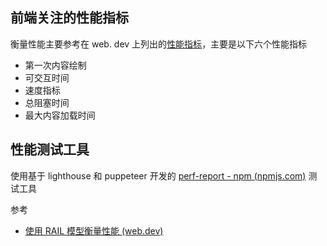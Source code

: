 ## 前端关注的性能指标
衡量性能主要参考在 web. dev 上列出的[性能指标](https://web.dev/lighthouse-performance/)，主要是以下六个性能指标
- 第一次内容绘制
- 可交互时间
- 速度指标
- 总阻塞时间
- 最大内容加载时间

## 性能测试工具
使用基于 lighthouse 和 puppeteer 开发的 [perf-report - npm (npmjs.com)](https://www.npmjs.com/package/perf-report) 测试工具


参考
-  [使用 RAIL 模型衡量性能 (web.dev)](https://web.dev/i18n/zh/rail/)
